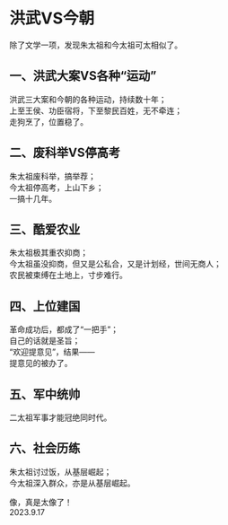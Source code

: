# 洪武VS今朝
   
除了文学一项，发现朱太祖和今太祖可太相似了。   
   
## 一、洪武大案VS各种“运动”
   
洪武三大案和今朝的各种运动，持续数十年；   
上至王侯、功臣宿将，下至黎民百姓，无不牵连；   
走狗烹了，位置稳了。   
   
## 二、废科举VS停高考
   
朱太祖废科举，搞举荐；   
今太祖停高考，上山下乡；   
一搞十几年。   
   
## 三、酷爱农业
   
朱太祖极其重农抑商；   
今太祖虽没抑商，但又是公私合，又是计划经，世间无商人；   
农民被束缚在土地上，寸步难行。   
   
## 四、上位建国
   
革命成功后，都成了“一把手”；   
自己的话就是圣旨；   
“欢迎提意见”，结果——   
提意见的被办了。   
   
## 五、军中统帅
   
二太祖军事才能冠绝同时代。   
   
## 六、社会历练
   
朱太祖讨过饭，从基层崛起；   
今太祖深入群众，亦是从基层崛起。   
   
   
像，真是太像了！   
2023.9.17